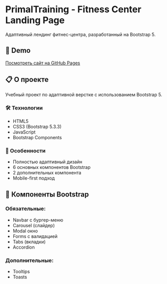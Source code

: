 # PrimalTraining - Fitness Center Landing Page

Адаптивный лендинг фитнес-центра, разработанный на Bootstrap 5.

## 🚀 Demo
[Посмотреть сайт на GitHub Pages](https://Dinerio724.github.io/primaltraining-landing)

## 📋 О проекте

Учебный проект по адаптивной верстке с использованием Bootstrap 5.

### 🛠 Технологии
- HTML5
- CSS3 (Bootstrap 5.3.3)
- JavaScript
- Bootstrap Components

### 📱 Особенности
- Полностью адаптивный дизайн
- 6 основных компонентов Bootstrap
- 2 дополнительных компонента
- Mobile-first подход

## 🎯 Компоненты Bootstrap

### Обязательные:
- Navbar с бургер-меню
- Carousel (слайдер)
- Modal окно
- Forms с валидацией
- Tabs (вкладки)
- Accordion

### Дополнительные:
- Tooltips
- Toasts
